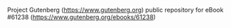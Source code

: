 Project Gutenberg (https://www.gutenberg.org) public repository for
eBook #61238 (https://www.gutenberg.org/ebooks/61238)
